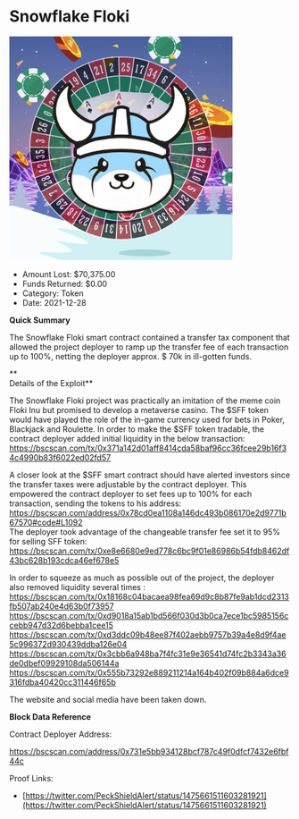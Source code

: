 # Snowflake Floki
![Snowflake Floki](/rektimages/Snowflake-Floki.png)
- Amount Lost: $70,375.00
- Funds Returned: $0.00
- Category: Token
- Date: 2021-12-28

**Quick Summary**

The Snowflake Floki smart contract contained a transfer tax component that allowed the project deployer to ramp up the transfer fee of each transaction up to 100%, netting the deployer approx. $ 70k in ill-gotten funds.

  


 **  
Details of the Exploit**

The Snowflake Floki project was practically an imitation of the meme coin Floki Inu but promised to develop a metaverse casino. The $SFF token would have played the role of the in-game currency used for bets in Poker, Blackjack and Roulette. In order to make the $SFF token tradable, the contract deployer added initial liquidity in the below transaction:  
https://bscscan.com/tx/0x371a142d01aff8414cda58baf96cc36fcee29b16f34c4990b83f6022ed02fd57

A closer look at the $SFF smart contract should have alerted investors since the transfer taxes were adjustable by the contract deployer. This empowered the contract deployer to set fees up to 100% for each transaction, sending the tokens to his address:  
https://bscscan.com/address/0x78cd0ea1108a146dc493b086170e2d9771b67570#code#L1092  
The deployer took advantage of the changeable transfer fee set it to 95% for selling SFF token:  
https://bscscan.com/tx/0xe8e6680e9ed778c6bc9f01e86986b54fdb8462df43bc628b193cdca46ef678e5

In order to squeeze as much as possible out of the project, the deployer also removed liquidity several times :  
https://bscscan.com/tx/0x18168c04bacaea98fea69d9c8b87fe9ab1dcd2313fb507ab240e4d63b0f73957  
https://bscscan.com/tx/0xd9018a15ab1bd566f030d3b0ca7ece1bc5985156ccebb947d32d6bebba1cee15  
https://bscscan.com/tx/0xd3ddc09b48ee87f402aebb9757b39a4e8d9f4ae5c996372d930439ddba126e04  
https://bscscan.com/tx/0x3cbb6a948ba7f4fc31e9e36541d74fc2b3343a36de0dbef09929108da506144a  
https://bscscan.com/tx/0x555b73292e889211214a164b402f09b884a6dce9316fdba40420cc311446f65b  
  
The website and social media have been taken down.

  


  


 **Block Data Reference**

Contract Deployer Address:

https://bscscan.com/address/0x731e5bb934128bcf787c49f0dfcf7432e6fbf44c


Proof Links:
- [https://twitter.com/PeckShieldAlert/status/1475661511603281921](https://twitter.com/PeckShieldAlert/status/1475661511603281921)


